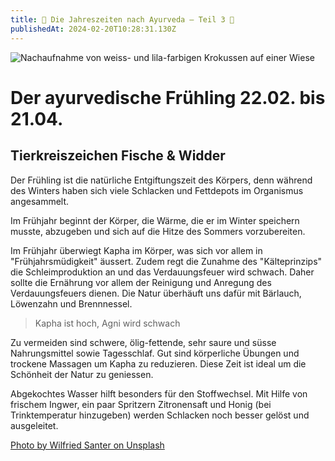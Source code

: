 ```yaml
---
title: 🌷 Die Jahreszeiten nach Ayurveda – Teil 3 🌷
publishedAt: 2024-02-20T10:28:31.130Z
---
```



![Nachaufnahme von weiss- und lila-farbigen Krokussen auf einer Wiese](/images/22_frühling.webp "Krokusse im Frühlingserwachen")

# Der ayurvedische Frühling 22.02. bis 21.04. 

## Tierkreiszeichen Fische & Widder

Der Frühling ist die natürliche Entgiftungszeit des Körpers, denn während des Winters haben sich viele Schlacken und Fettdepots im Organismus angesammelt.

Im Frühjahr beginnt der Körper, die Wärme, die er im Winter speichern musste, abzugeben und sich auf die Hitze des Sommers vorzubereiten.

Im Frühjahr überwiegt Kapha im Körper, was sich vor allem in "Frühjahrsmüdigkeit" äussert. Zudem regt die Zunahme des "Kälteprinzips" die Schleimproduktion an und das Verdauungsfeuer wird schwach. Daher sollte die Ernährung vor allem der Reinigung und Anregung des Verdauungsfeuers dienen. Die Natur überhäuft uns dafür mit Bärlauch, Löwenzahn und Brennnessel.

> Kapha ist hoch, Agni wird schwach

Zu vermeiden sind schwere, ölig-fettende, sehr saure und süsse Nahrungsmittel sowie Tagesschlaf. Gut sind körperliche Übungen und trockene Massagen um Kapha zu reduzieren. Diese Zeit ist ideal um die Schönheit der Natur zu geniessen.

Abgekochtes Wasser hilft besonders für den Stoffwechsel. Mit Hilfe von frischem Ingwer, ein paar Spritzern Zitronensaft und Honig (bei Trinktemperatur hinzugeben) werden Schlacken noch besser gelöst und ausgeleitet.

[Photo by Wilfried Santer on Unsplash ](https://unsplash.com/photos/selective-focus-photography-of-white-and-purple-petaled-flowers-during-daytime-7g8tSyxgr40)